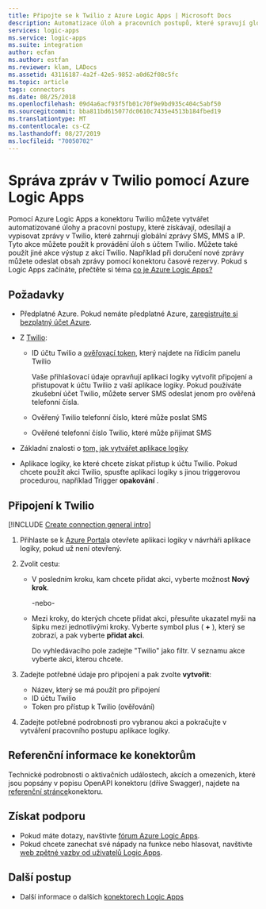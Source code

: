 ```yaml
---
title: Připojte se k Twilio z Azure Logic Apps | Microsoft Docs
description: Automatizace úloh a pracovních postupů, které spravují globální zprávy SMS, MMS a IP, prostřednictvím účtu Twilio pomocí Azure Logic Apps
services: logic-apps
ms.service: logic-apps
ms.suite: integration
author: ecfan
ms.author: estfan
ms.reviewer: klam, LADocs
ms.assetid: 43116187-4a2f-42e5-9852-a0d62f08c5fc
ms.topic: article
tags: connectors
ms.date: 08/25/2018
ms.openlocfilehash: 09d4a6acf93f5fb01c70f9e9bd935c404c5abf50
ms.sourcegitcommit: bba811bd615077dc0610c7435e4513b184fbed19
ms.translationtype: MT
ms.contentlocale: cs-CZ
ms.lasthandoff: 08/27/2019
ms.locfileid: "70050702"
---
```

# <a name="manage-messages-in-twilio-with-azure-logic-apps"></a>Správa zpráv v Twilio pomocí Azure Logic Apps

Pomocí Azure Logic Apps a konektoru Twilio můžete vytvářet automatizované úlohy a pracovní postupy, které získávají, odesílají a vypisovat zprávy v Twilio, které zahrnují globální zprávy SMS, MMS a IP. Tyto akce můžete použít k provádění úloh s účtem Twilio. Můžete také použít jiné akce výstup z akcí Twilio. Například při doručení nové zprávy můžete odeslat obsah zprávy pomocí konektoru časové rezervy. Pokud s Logic Apps začínáte, přečtěte si téma [co je Azure Logic Apps?](../logic-apps/logic-apps-overview.md)

## <a name="prerequisites"></a>Požadavky

* Předplatné Azure. Pokud nemáte předplatné Azure, [zaregistrujte si bezplatný účet Azure](https://azure.microsoft.com/free/). 

* Z [Twilio](https://www.twilio.com/): 

  * ID účtu Twilio a [ověřovací token](https://support.twilio.com/hc/en-us/articles/223136027-Auth-Tokens-and-How-to-Change-Them), který najdete na řídicím panelu Twilio

    Vaše přihlašovací údaje opravňují aplikaci logiky vytvořit připojení a přistupovat k účtu Twilio z vaší aplikace logiky. 
    Pokud používáte zkušební účet Twilio, můžete server SMS odeslat jenom pro ověřená telefonní čísla.

  * Ověřený Twilio telefonní číslo, které může poslat SMS

  * Ověřené telefonní číslo Twilio, které může přijímat SMS

* Základní znalosti o [tom, jak vytvářet aplikace logiky](../logic-apps/quickstart-create-first-logic-app-workflow.md)

* Aplikace logiky, ke které chcete získat přístup k účtu Twilio. Pokud chcete použít akci Twilio, spusťte aplikaci logiky s jinou triggerovou procedurou, například Trigger **opakování** .

## <a name="connect-to-twilio"></a>Připojení k Twilio

[!INCLUDE [Create connection general intro](../../includes/connectors-create-connection-general-intro.md)]

1. Přihlaste se k [Azure Portal](https://portal.azure.com)a otevřete aplikaci logiky v návrháři aplikace logiky, pokud už není otevřený.

1. Zvolit cestu: 

     * V posledním kroku, kam chcete přidat akci, vyberte možnost **Nový krok**. 

       -nebo-

     * Mezi kroky, do kterých chcete přidat akci, přesuňte ukazatel myši na šipku mezi jednotlivými kroky. 
     Vyberte symbol plus ( **+** ), který se zobrazí, a pak vyberte **přidat akci**.
     
       Do vyhledávacího pole zadejte "Twilio" jako filtr. 
       V seznamu akce vyberte akci, kterou chcete.

1. Zadejte potřebné údaje pro připojení a pak zvolte **vytvořit**:

   * Název, který se má použít pro připojení
   * ID účtu Twilio 
   * Token pro přístup k Twilio (ověřování)

1. Zadejte potřebné podrobnosti pro vybranou akci a pokračujte v vytváření pracovního postupu aplikace logiky.

## <a name="connector-reference"></a>Referenční informace ke konektorům

Technické podrobnosti o aktivačních událostech, akcích a omezeních, které jsou popsány v popisu OpenAPI konektoru (dříve Swagger), najdete na [referenční stránce](/connectors/twilio/)konektoru.

## <a name="get-support"></a>Získat podporu

* Pokud máte dotazy, navštivte [fórum Azure Logic Apps](https://social.msdn.microsoft.com/Forums/en-US/home?forum=azurelogicapps).
* Pokud chcete zanechat své nápady na funkce nebo hlasovat, navštivte [web zpětné vazby od uživatelů Logic Apps](https://aka.ms/logicapps-wish).

## <a name="next-steps"></a>Další postup

* Další informace o dalších [konektorech Logic Apps](../connectors/apis-list.md)